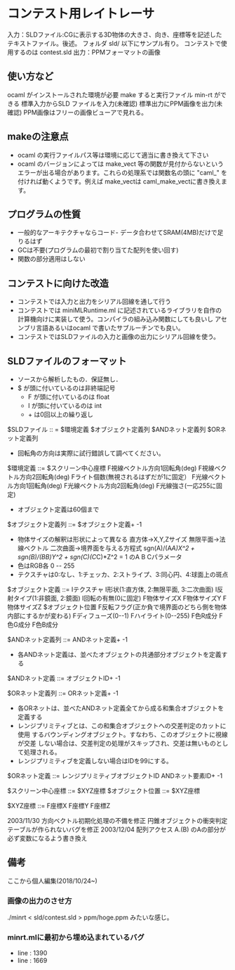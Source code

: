 # コンテスト用レイトレーサ

入力：SLDファイル:CGに表示する3D物体の大きさ、向き、座標等を記述した
      テキストファイル。後述。
      フォルダ sld/ 以下にサンプル有り。
      コンテストで使用するのは contest.sld
出力：PPMフォーマットの画像


## 使い方など

ocaml がインストールされた環境が必要
make すると実行ファイル min-rt ができる
標準入力からSLD ファイルを入力(未確認)
標準出力にPPM画像を出力(未確認)
PPM画像はフリーの画像ビューアで見れる。

## makeの注意点

- ocaml の実行ファイルパス等は環境に応じて適当に書き換えて下さい
- ocaml のバージョンによっては make\_vect 等の関数が見付からないというエラーが出る場合があります。これらの処理系では関数名の頭に "caml\_" を付ければ動くようです。例えば make\_vectは caml\_make\_vectに書き換えます。

## プログラムの性質

- 一般的なアーキテクチャならコード- データ合わせてSRAM(4MB)だけで足りるはず
- GCは不要(プログラムの最初で割り当てた配列を使い回す)
- 関数の部分適用はしない

## コンテストに向けた改造

- コンテストでは入力と出力をシリアル回線を通して行う
- コンテストでは miniMLRuntime.ml に記述されているライブラリを自作の
  計算機向けに実装して使う。コンパイラの組み込み関数にしても良いし
  アセンブリ言語あるいはocaml で書いたサブルーチンでも良い。
- コンテストではSLDファイルの入力と画像の出力にシリアル回線を使う。

## SLDファイルのフォーマット

- ソースから解析したもの．保証無し．
-  $ が頭に付いているのは非終端記号
    - F が頭に付いているのは float
    - I が頭に付いているのは int
    - \+ は0回以上の繰り返し

$SLDファイル :: =
        $環境定義 $オブジェクト定義列 $ANDネット定義列 $ORネット定義列

- 回転角の方向は実際に試行錯誤して調べてください。

$環境定義 ::=
        $スクリーン中心座標
        F視線ベクトル方向1回転角(deg)
        F視線ベクトル方向2回転角(deg)
        Fライト個数(無視されるはずだが1に固定）
        F光線ベクトル方向1回転角(deg)
        F光線ベクトル方向2回転角(deg)
        F光線強さ(一応255に固定)

- オブジェクト定義は60個まで

$オブジェクト定義列 ::=
        $オブジェクト定義+
        -1

- 物体サイズの解釈は形状によって異なる
  直方体→X,Y,Zサイズ
  無限平面→法線ベクトル
  二次曲面→境界面を与える方程式
    sgn(A)/(A*A)*X^2 + sgn(B)/(B*B)*Y^2 + sgn(C)*(C*C)*Z^2 = 1
    のA B Cパラメータ
- 色はRGB各 0 -- 255
- テクスチャは0:なし、1:チェッカ、2:ストライプ、3:同心円、4:球面上の斑点

$オブジェクト定義 ::=
        Iテクスチャ
        I形状(1:直方体, 2:無限平面, 3:二次曲面)
        I反射タイプ(1:非鏡面, 2:鏡面)
        I回転の有無(0に固定)
        F物体サイズX F物体サイズY F物体サイズZ
        $オブジェクト位置
        F反転フラグ(正か負で境界面のどちら側を物体内部にするかが変わる)
        Fディフューズ(0--1)
        Fハイライト(0--255)
        F色R成分 F色G成分 F色B成分


$ANDネット定義列 ::=
        ANDネット定義+
        -1

- 各ANDネット定義は、並べたオブジェクトの共通部分オブジェクトを定義する

$ANDネット定義 ::=
        オブジェクトID+
        -1

$ORネット定義列 ::=
        ORネット定義+
        -1

- 各ORネットは、並べたANDネット定義全てから成る和集合オブジェクトを定義する
- レンジプリミティブとは、この和集合オブジェクトへの交差判定のカットに使用
  するバウンディングオブジェクト。すなわち、このオブジェクトに視線が交差
  しない場合は、交差判定の処理がスキップされ、交差は無いものとして処理される。
- レンジプリミティブを定義しない場合はIDを99にする。

$ORネット定義 ::=
        レンジプリミティブオブジェクトID ANDネット要素ID+
        -1

$スクリーン中心座標 ::= $XYZ座標
$オブジェクト位置 ::= $XYZ座標

$XYZ座標 ::= F座標X F座標Y F座標Z



2003/11/30	方向ベクトル初期化処理の不備を修正
		円錐オブジェクトの衝突判定テーブルが作られないバグを修正
2003/12/04	配列アクセス A.(B) のAの部分が必ず変数になるよう書き換え

## 備考

ここから個人編集(2018/10/24~)

### 画像の出力のさせ方

./minrt < sld/contest.sld > ppm/hoge.ppm
みたいな感じ。

### minrt.mlに最初から埋め込まれているバグ

- line : 1390
- line : 1669
